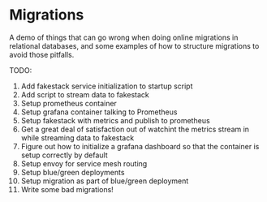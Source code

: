 # Migrations

A demo of things that can go wrong when doing online migrations in relational databases, and some examples of how to
structure migrations to avoid those pitfalls.

TODO:
1. Add fakestack service initialization to startup script
2. Add script to stream data to fakestack
3. Setup prometheus container
4. Setup grafana container talking to Prometheus
5. Setup fakestack with metrics and publish to prometheus
6. Get a great deal of satisfaction out of watchint the metrics stream in while streaming data to fakestack
7. Figure out how to initialize a grafana dashboard so that the container is setup correctly by default
8. Setup envoy for service mesh routing
9. Setup blue/green deployments
10. Setup migration as part of blue/green deployment
11. Write some bad migrations!
